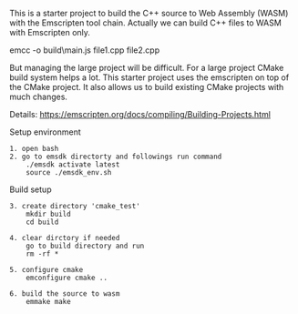 This is a starter project to build the C++ source to Web Assembly (WASM) with the Emscripten tool chain.
Actually we can build C++ files to WASM with Emscripten only.

emcc -o build\main.js file1.cpp file2.cpp

But managing the large project will be difficult. For a large project CMake build system helps a lot. This starter project uses the emscripten on top of the CMake project. It also allows us to build existing CMake projects with much changes.

Details: https://emscripten.org/docs/compiling/Building-Projects.html


Setup environment

    1. open bash
    2. go to emsdk directorty and followings run command
        ./emsdk activate latest
        source ./emsdk_env.sh

Build setup

    3. create directory 'cmake_test' 
        mkdir build
        cd build

    4. clear dirctory if needed
        go to build directory and run
        rm -rf *

    5. configure cmake
        emconfigure cmake .. 

    6. build the source to wasm
        emmake make
